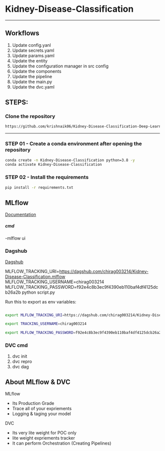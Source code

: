 # Kidney-Disease-Classification

---

## Workflows

1. Update config.yanl
2. Update secrets.yaml
3. Update params.yaml
4. Update the entity
5. Update the configuration manager in src config
6. Update the components
7. Update the pipeline
8. Update the main.py
9. Update the dvc.yaml




## STEPS:

### Clone the repository

```bash
https://github.com/krishnaik06/Kidney-Disease-Classification-Deep-Learning-Project

```
---

### STEP 01 - Create a conda environment after opening the repository

```bash
conda create -n Kidney-Disease-Classification python=3.8 -y
conda activate Kidney-Disease-Classification

```
### STEP 02 - Install the requirements

```bash
pip install -r requirements.txt
```


## MLflow

[Documentation](https://mlflow.org/docs/latest/index.html)

##### cmd
-mlflow ui


### Dagshub
[Dagshub](https://dagshub.com/)

MLFLOW_TRACKING_URI=https://dagshub.com/chirag003214/Kidney-Disease-Classification.mlflow
MLFLOW_TRACKING_USERNAME=chirag003214
MLFLOW_TRACKING_PASSWORD=f92e4c8b3ec9f4390eb110baf4df4125dcb26a2b
python script.py 

Run this to export as env variables:


```bash

export MLFLOW_TRACKING_URI=https://dagshub.com/chirag003214/Kidney-Disease-Classification.mlflow

export TRACKING_USERNAME=chirag003214

export MLFLOW_TRACKING_PASSWORD=f92e4c8b3ec9f4390eb110baf4df4125dcb26a2b


```


### DVC cmd

1. dvc init
2. dvc repro
3. dvc dag


## About MLflow & DVC

MLflow

 - Its Production Grade
 - Trace all of your expriements
 - Logging & taging your model


DVC 

 - Its very lite weight for POC only
 - lite weight expriements tracker
 - It can perform Orchestration (Creating Pipelines)


